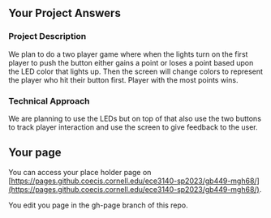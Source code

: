 ## Your Project Answers

### Project Description

We plan to do a two player game where when the lights turn on the first player to push the button either gains a point or loses a point based upon the LED color that lights up. Then the screen will change colors to represent the player who hit their button first. Player with the most points wins.
### Technical Approach

We are planning to use the LEDs but on top of that also use the two buttons to track player interaction and use the screen to give feedback to the user.
## Your page
You can access your place holder page on [https://pages.github.coecis.cornell.edu/ece3140-sp2023/gb449-mgh68/](https://pages.github.coecis.cornell.edu/ece3140-sp2023/gb449-mgh68/).

You edit you page in the gh-page branch of this repo.